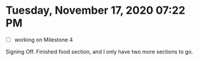 # Tuesday, November 17, 2020 07:22 PM
- [ ] working on Milestone 4

Signing Off. Finished food section, and I only have two more sections to go.